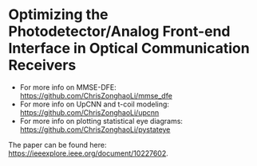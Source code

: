 # Optimizing the Photodetector/Analog Front-end Interface in Optical Communication Receivers

- For more info on MMSE-DFE: https://github.com/ChrisZonghaoLi/mmse_dfe
- For more info on UpCNN and t-coil modeling: https://github.com/ChrisZonghaoLi/upcnn
- For more info on plotting statistical eye diagrams: https://github.com/ChrisZonghaoLi/pystateye

The paper can be found here: https://ieeexplore.ieee.org/document/10227602.
